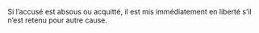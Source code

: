 Si l’accusé est absous ou acquitté, il est mis immédiatement en liberté s’il n’est retenu pour autre cause.